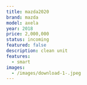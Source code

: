 ```yaml
---
title: mazda2020
brand: mazda
model: axela
year: 2018
price: 2,000,000
status: incoming
featured: false
description: clean unit
features:
  - smart
images:
  - /images/download-1-.jpeg
---
```


